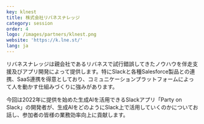 ```yaml
---
key: klnest
title: 株式会社リバネスナレッジ
category: session
order: 4
logo: /images/partners/klnest.png
website: 'https://k.lne.st/'
lang: ja
---
```

リバネスナレッジは親会社であるリバネスで試行錯誤してきたノウハウを伴走支援及びアプリ開発によって提供します。特にSlackと各種Salesforce製品との連携、SaaS連携を得意としており、コミュニケーションプラットフォームによって人を動かす仕組みづくりに強みがあります。

今回は2022年に提供を始めた生成AIを活用できるSlackアプリ「Party on Slack」の開発者が、生成AIをどのようにSlack上で活用していくのかについてお話し、参加者の皆様の業務効率向上に貢献します。